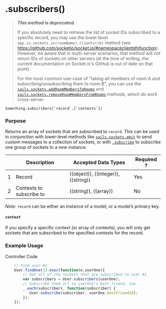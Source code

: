 # .subscribers()

> _**This method is deprecated**._
> 
> If you absolutely need to retrieve the list of socket IDs subscribed to a specific record, you may use the lower-level `app.io.sockets.in(roomName).clients(cb)` method (see https://github.com/socketio/socket.io/#namespaceclientsfnfunction). However, be aware that in multi-server scenarios, that method will _not_ return IDs of sockets on other servers (at the time of writing, the current documentation on Socket.io's GitHub is out of date on that point).
>
>For the most common use-case of "taking all members of room A and subscribing/unsubscribing them to room B", you can use the [`sails.sockets.addRoomMembersToRooms`](http://sailsjs.org/documentation/reference/web-sockets/sails-sockets/sails-sockets-add-room-members-to-rooms) and [`sails.sockets.removeRoomMembersFromRooms`](http://sailsjs.org/documentation/reference/web-sockets/sails-sockets/sails-sockets-remove-room-members-from-rooms) methods, which _do_ work cross-server.

```
Something.subscribers(`record`,[`contexts`])
```


### Purpose
Returns an array of sockets that are subscribed to `record`.  This can be used in conjunction with lower-level methods like [`sails.sockets.emit`](http://sailsjs.org/documentation/reference/websockets/sails.sockets/sails.sockets.emit.html) to send custom messages to a collection of sockets, or with [`.subscribe`](http://sailsjs.org/documentation/reference/websockets/resourceful-pubsub/subscribe.html) to subscribe one group of sockets to a new instance.

|   |     Description     | Accepted Data Types | Required ? |
|---|---------------------|---------------------|------------|
| 1 | Record   | ((object)), ((integer)), ((string))  | Yes        |
| 2 | Contexts to subscribe to | ((string)), ((array)) |  No |

*Note*: `record` can be either an instance of a model, or a model&rsquo;s primary key.

#### `context`

If you specify a specific context (or array of contexts), you will only get sockets that are subscribed to the specified contexts for the record.

### Example Usage
Controller Code
```javascript
    // Find user #1
    User.findOne(1).exec(function(e,userOne){
        // Get all of the sockets that are subscribed to user #1
        var subscribers = User.subscribers(userOne);
        // Subscribe them all to userOne's best friend, too
        _.each(subscribers, function(subscriber) {
           User.subscribe(subscriber, userOne.bestFriendId);
        });
    });

```

<docmeta name="displayName" value=".subscribers()">
